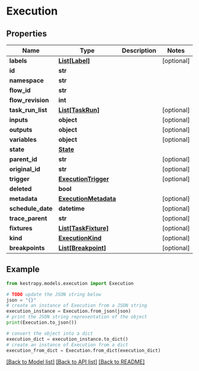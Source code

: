 # Execution


## Properties

Name | Type | Description | Notes
------------ | ------------- | ------------- | -------------
**labels** | [**List[Label]**](Label.md) |  | [optional] 
**id** | **str** |  | 
**namespace** | **str** |  | 
**flow_id** | **str** |  | 
**flow_revision** | **int** |  | 
**task_run_list** | [**List[TaskRun]**](TaskRun.md) |  | [optional] 
**inputs** | **object** |  | [optional] 
**outputs** | **object** |  | [optional] 
**variables** | **object** |  | [optional] 
**state** | [**State**](State.md) |  | 
**parent_id** | **str** |  | [optional] 
**original_id** | **str** |  | [optional] 
**trigger** | [**ExecutionTrigger**](ExecutionTrigger.md) |  | [optional] 
**deleted** | **bool** |  | 
**metadata** | [**ExecutionMetadata**](ExecutionMetadata.md) |  | [optional] 
**schedule_date** | **datetime** |  | [optional] 
**trace_parent** | **str** |  | [optional] 
**fixtures** | [**List[TaskFixture]**](TaskFixture.md) |  | [optional] 
**kind** | [**ExecutionKind**](ExecutionKind.md) |  | [optional] 
**breakpoints** | [**List[Breakpoint]**](Breakpoint.md) |  | [optional] 

## Example

```python
from kestrapy.models.execution import Execution

# TODO update the JSON string below
json = "{}"
# create an instance of Execution from a JSON string
execution_instance = Execution.from_json(json)
# print the JSON string representation of the object
print(Execution.to_json())

# convert the object into a dict
execution_dict = execution_instance.to_dict()
# create an instance of Execution from a dict
execution_from_dict = Execution.from_dict(execution_dict)
```
[[Back to Model list]](../README.md#documentation-for-models) [[Back to API list]](../README.md#documentation-for-api-endpoints) [[Back to README]](../README.md)


